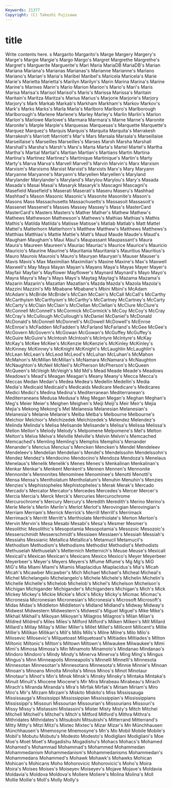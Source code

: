 ```yaml
---
Keywords: 21377 
Copyright: (C) Takeshi Fujisawa
---
```


# title

Write contents here.
s Margarito Margarito's Marge Margery Margery's Marge's
Margie Margie's Margo Margo's Margret Margrethe Margrethe's Margret's Marguerite Marguerite's
Mari Maria MariaDB MariaDB's Marian Mariana Mariana's Marianas Marianas's Marianne
Marianne's Mariano Mariano's Marian's Maria's Maribel Maribel's Maricela Maricela's Marie
Marie's Marietta Marietta's Marilyn Marilyn's Marin Marina Marina's Marine Marine's
Marines Marin's Mario Marion Marion's Mario's Mari's Maris Marisa Marisa's
Marisol Marisol's Maris's Marissa Marissa's Maritain Maritain's Maritza Maritza's Marius
Marius's Marjorie Marjorie's Marjory Marjory's Mark Markab Markab's Markham Markham's
Markov Markov's Mark's Marks Marks's Marla Marla's Marlboro Marlboro's Marlborough
Marlborough's Marlene Marlene's Marley Marley's Marlin Marlin's Marlon Marlon's Marlowe
Marlowe's Marmara Marmara's Marne Marne's Maronite Maronite's Marple Marple's Marquesas
Marquesas's Marquette Marquette's Marquez Marquez's Marquis Marquis's Marquita Marquita's Marrakesh
Marrakesh's Marriott Marriott's Mar's Mars Marsala Marsala's Marseillaise Marseillaise's Marseilles
Marseilles's Marses Marsh Marsha Marshall Marshall's Marsha's Marsh's Mars's Marta
Marta's Martel Martel's Martha Martha's Martial Martial's Martian Martian's Martians
Martin Martina Martina's Martinez Martinez's Martinique Martinique's Martin's Marty Marty's
Marva Marva's Marvell Marvell's Marvin Marvin's Marx Marxism Marxism's Marxisms
Marxist Marxist's Marxists Marx's Mary Maryann Maryanne Maryanne's Maryann's Maryellen
Maryellen's Maryland Marylander Marylander's Maryland's Marylou Marylou's Mary's Masada Masada's
Masai Masai's Masaryk Masaryk's Mascagni Mascagni's Masefield Masefield's Maserati Maserati's
Maseru Maseru's Mashhad Mashhad's Mason Masonic Masonic's Masonite Masonite's Mason's
Masons Mass Massachusetts Massachusetts's Massasoit Massasoit's Massenet Massenet's Masses Massey
Massey's Mass's MasterCard MasterCard's Masters Masters's Mather Mather's Mathew Mathew's
Mathews Mathewson Mathewson's Mathews's Mathias Mathias's Mathis Mathis's Matilda Matilda's
Matisse Matisse's Matlab Matlab's Matt Mattel Mattel's Matterhorn Matterhorn's Matthew
Matthew's Matthews Matthews's Matthias Matthias's Mattie Mattie's Matt's Maud Maude
Maude's Maud's Maugham Maugham's Maui Maui's Maupassant Maupassant's Maura Maura's
Maureen Maureen's Mauriac Mauriac's Maurice Maurice's Mauricio Mauricio's Maurine Maurine's
Mauritania Mauritania's Mauritius Mauritius's Mauro Maurois Maurois's Mauro's Mauryan Mauryan's
Mauser Mauser's Mavis Mavis's Max Maximilian Maximilian's Maxine Maxine's Max's
Maxwell Maxwell's May Maya Mayan Mayan's Mayans Maya's Mayas Mayer
Mayer's Mayfair Mayfair's Mayflower Mayflower's Maynard Maynard's Mayo Mayo's Mayra
Mayra's May's Mays Mays's Maytag Maytag's Mazama Mazama's Mazarin Mazarin's
Mazatlan Mazatlan's Mazda Mazda's Mazola Mazola's Mazzini Mazzini's Mb Mbabane
Mbabane's Mbini Mbini's McAdam McAdam's McBride McBride's McCain McCain's McCall
McCall's McCarthy McCarthyism McCarthyism's McCarthy's McCartney McCartney's McCarty McCarty's McClain
McClain's McClellan McClellan's McClure McClure's McConnell McConnell's McCormick McCormick's McCoy
McCoy's McCray McCray's McCullough McCullough's McDaniel McDaniel's McDonald McDonald's McDonnell
McDonnell's McDowell McDowell's McEnroe McEnroe's McFadden McFadden's McFarland McFarland's McGee
McGee's McGovern McGovern's McGowan McGowan's McGuffey McGuffey's McGuire McGuire's McIntosh
McIntosh's McIntyre McIntyre's McKay McKay's McKee McKee's McKenzie McKenzie's McKinley
McKinley's McKinney McKinney's McKnight McKnight's McLaughlin McLaughlin's McLean McLean's McLeod
McLeod's McLuhan McLuhan's McMahon McMahon's McMillan McMillan's McNamara McNamara's McNaughton
McNaughton's McNeil McNeil's McPherson McPherson's McQueen McQueen's McVeigh McVeigh's Md
Md's Mead Meade Meade's Meadows Meadows's Mead's Meagan Meagan's Meany
Meany's Mecca Mecca's Meccas Medan Medan's Medea Medea's Medellin Medellin's
Media Media's Medicaid Medicaid's Medicaids Medicare Medicare's Medicares Medici Medici's
Medina Medina's Mediterranean Mediterranean's Mediterraneans Medusa Medusa's Meg Megan Megan's
Meghan Meghan's Meg's Meier Meier's Meighen Meighen's Meiji Meiji's Meir
Meir's Mejia Mejia's Mekong Mekong's Mel Melanesia Melanesian Melanesian's Melanesia's
Melanie Melanie's Melba Melba's Melbourne Melbourne's Melchior Melchior's Melchizedek Melchizedek's
Melendez Melendez's Melinda Melinda's Melisa Melisande Melisande's Melisa's Melissa Melissa's
Mellon Mellon's Melody Melody's Melpomene Melpomene's Mel's Melton Melton's Melva
Melva's Melville Melville's Melvin Melvin's Memcached Memcached's Memling Memling's Memphis
Memphis's Menander Menander's Mencius Mencius's Mencken Mencken's Mendel Mendeleev Mendeleev's
Mendelian Mendelian's Mendel's Mendelssohn Mendelssohn's Mendez Mendez's Mendocino Mendocino's Mendoza
Mendoza's Menelaus Menelaus's Menelik Menelik's Menes Menes's Menkalinan Menkalinan's Menkar
Menkar's Menkent Menkent's Mennen Mennen's Mennonite Mennonite's Mennonites Menominee Menominee's
Menotti Menotti's Mensa Mensa's Mentholatum Mentholatum's Menuhin Menuhin's Menzies Menzies's
Mephistopheles Mephistopheles's Merak Merak's Mercado Mercado's Mercator Mercator's Mercedes Mercedes's
Mercer Mercer's Mercia Mercia's Merck Merck's Mercuries Mercurochrome Mercurochrome's Mercury
Mercury's Meredith Meredith's Merino Merino's Merle Merle's Merlin Merlin's Merlot
Merlot's Merovingian Merovingian's Merriam Merriam's Merrick Merrick's Merrill Merrill's Merrimack
Merrimack's Merritt Merritt's Merthiolate Merthiolate's Merton Merton's Mervin Mervin's Mesa
Mesabi Mesabi's Mesa's Mesmer Mesmer's Mesolithic Mesolithic's Mesopotamia Mesopotamia's Mesozoic
Mesozoic's Messerschmidt Messerschmidt's Messiaen Messiaen's Messiah Messiah's Messiahs Messianic Metallica
Metallica's Metamucil Metamucil's Methodism Methodism's Methodisms Methodist Methodist's Methodists Methuselah
Methuselah's Metternich Metternich's Meuse Meuse's Mexicali Mexicali's Mexican Mexican's Mexicans
Mexico Mexico's Meyer Meyerbeer Meyerbeer's Meyer's Meyers Meyers's Mfume Mfume's
Mg Mg's MiG MiG's Mia Miami Miami's Miamis Miaplacidus Miaplacidus's
Mia's Micah Micah's Micawber Micawber's Mich Michael Michael's Micheal Micheal's
Michel Michelangelo Michelangelo's Michele Michele's Michelin Michelin's Michelle Michelle's Michelob
Michelob's Michel's Michelson Michelson's Michigan Michigander Michigander's Michiganders Michigan's Mich's
Mick Mickey Mickey's Mickie Mickie's Mick's Micky Micky's Micmac Micmac's
Micronesia Micronesian Micronesian's Micronesia's Microsoft Microsoft's Midas Midas's Middleton Middleton's
Midland Midland's Midway Midway's Midwest Midwestern Midwestern's Midwest's Miguel Miguel's
Mike Mike's Mikhail Mikhail's Mikoyan Mikoyan's Milagros Milagros's Milan Milan's
Mildred Mildred's Miles Miles's Milford Milford's Milken Milken's Mill Millard
Millard's Millay Millay's Miller Miller's Millet Millet's Millicent Millicent's Millie
Millie's Millikan Millikan's Mill's Mills Mills's Milne Milne's Milo Milo's
Milosevic Milosevic's Milquetoast Milquetoast's Miltiades Miltiades's Milton Miltonic Miltonic's Milton's
Miltown Miltown's Milwaukee Milwaukee's Mimi Mimi's Mimosa Mimosa's Min Minamoto
Minamoto's Mindanao Mindanao's Mindoro Mindoro's Mindy Mindy's Minerva Minerva's Ming
Ming's Mingus Mingus's Minn Minneapolis Minneapolis's Minnelli Minnelli's Minnesota Minnesotan
Minnesotan's Minnesotans Minnesota's Minnie Minnie's Minoan Minoan's Minoans Minolta Minolta's
Minos Minos's Minot Minotaur Minotaur's Minot's Min's Minsk Minsk's Minsky
Minsky's Mintaka Mintaka's Minuit Minuit's Miocene Miocene's Mir Mira Mirabeau
Mirabeau's Mirach Mirach's Miranda Miranda's Mira's Mirfak Mirfak's Miriam Miriam's
Miro Miro's Mir's Mirzam Mirzam's Miskito Miskito's Miss Mississauga Mississauga's
Mississippi Mississippian Mississippian's Mississippians Mississippi's Missouri Missourian Missourian's Missourians Missouri's
Missy Missy's Mistassini Mistassini's Mister Misty Misty's Mitch Mitchel Mitchell
Mitchell's Mitchel's Mitch's Mitford Mitford's Mithra Mithra's Mithridates Mithridates's Mitsubishi
Mitsubishi's Mitterrand Mitterrand's Mitty Mitty's Mitzi Mitzi's Mixtec Mixtec's Mizar
Mizar's Mn Münchhausen Münchhausen's Mnemosyne Mnemosyne's Mn's Mo Mobil Mobile
Mobile's Mobil's Mobutu Mobutu's Modesto Modesto's Modigliani Modigliani's Moe Moe's
Moet Moet's Mogadishu Mogadishu's Mohacs Mohacs's Mohamed Mohamed's Mohammad Mohammad's
Mohammed Mohammedan Mohammedanism Mohammedanism's Mohammedanisms Mohammedan's Mohammedans Mohammed's Mohawk Mohawk's
Mohawks Mohican Mohican's Mohicans Moho Mohorovicic Mohorovicic's Moho's Moira Moira's
Moises Moises's Moiseyev Moiseyev's Mojave Mojave's Moldavia Moldavia's Moldova Moldova's
Moliere Moliere's Molina Molina's Moll Mollie Mollie's Moll's Molly Molly's
